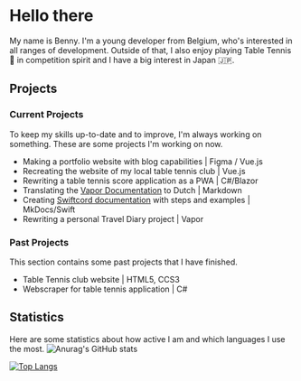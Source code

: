 # Hello there

My name is Benny. I'm a young developer from Belgium, who's interested in all ranges of development. Outside of that, I also enjoy playing Table Tennis 🏓 in competition spirit and I have a big interest in Japan 🇯🇵.

## Projects
### Current Projects

To keep my skills up-to-date and to improve, I'm always working on something. These are some projects I'm working on now.

- Making a portfolio website with blog capabilities | Figma / Vue.js
- Recreating the website of my local table tennis club | Vue.js
- Rewriting a table tennis score application as a PWA | C#/Blazor
- Translating the [Vapor Documentation](https://github.com/vapor/docs) to Dutch | Markdown
- Creating [Swiftcord documentation](https://github.com/SketchMaster2001/Swiftcord-Docs) with steps and examples | MkDocs/Swift
- Rewriting a personal Travel Diary project | Vapor

### Past Projects

This section contains some past projects that I have finished.

- Table Tennis club website | HTML5, CCS3
- Webscraper for table tennis application | C#

## Statistics
Here are some statistics about how active I am and which languages I use the most.
![Anurag's GitHub stats](https://github-readme-stats.vercel.app/api?username=BennyDeBock&count_private=true&show_icons=true&theme=tokyonight) 

[![Top Langs](https://github-readme-stats.vercel.app/api/top-langs/?username=BennyDeBock&layout=compact&theme=tokyonight)](https://github.com/anuraghazra/github-readme-stats)

<!--
**BennyDeBock/BennyDeBock** is a ✨ _special_ ✨ repository because its `README.md` (this file) appears on your GitHub profile.

Here are some ideas to get you started:

- 🔭 I’m currently working on ...
- 🌱 I’m currently learning ...
- 👯 I’m looking to collaborate on ...
- 🤔 I’m looking for help with ...
- 💬 Ask me about ...
- 📫 How to reach me: ...
- 😄 Pronouns: ...
- ⚡ Fun fact: ...
-->
